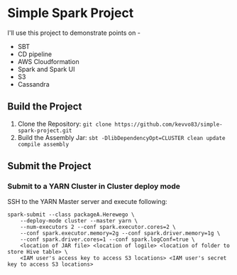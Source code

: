# Simple Spark Project

I'll use this project to demonstrate points on -

* SBT
* CD pipeline
* AWS Cloudformation
* Spark and Spark UI
* S3
* Cassandra

## Build the Project

1. Clone the Repository: `git clone https://github.com/kevvo83/simple-spark-project.git`
2. Build the Assembly Jar: `sbt -DlibDependencyOpt=CLUSTER clean update compile assembly`

## Submit the Project

### Submit to a YARN Cluster in Cluster deploy mode
SSH to the YARN Master server and execute following:
```
spark-submit --class packageA.Herewego \
    --deploy-mode cluster --master yarn \
    --num-executors 2 --conf spark.executor.cores=2 \
    --conf spark.executor.memory=2g --conf spark.driver.memory=1g \
    --conf spark.driver.cores=1 --conf spark.logConf=true \
    <location of JAR file> <location of logile> <location of folder to store Hive table> \
    <IAM user's access key to access S3 locations> <IAM user's secret key to access S3 locations>
```